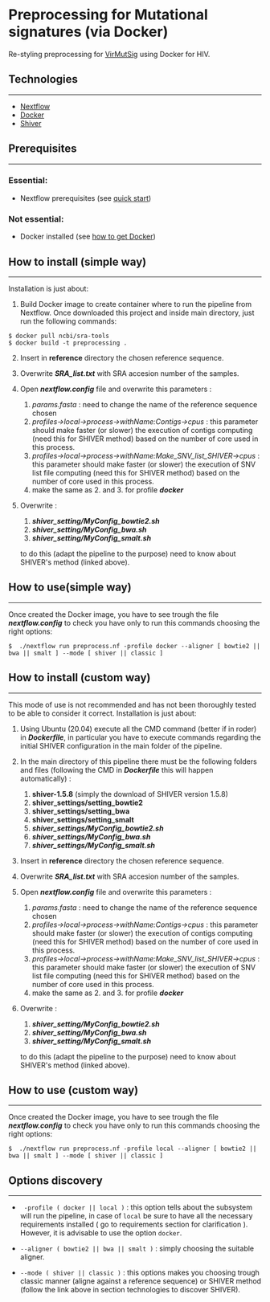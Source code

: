 # Preprocessing for Mutational signatures (via Docker)
Re-styling preprocessing for [VirMutSig](https://github.com/BIMIB-DISCo/VirMutSig) using Docker for HIV.

## Technologies
***
* [Nextflow](https://www.nextflow.io/)
* [Docker](https://www.docker.com/)
* [Shiver](https://github.com/ChrisHIV/shiver)
## Prerequisites
***
### Essential:
* Nextflow prerequisites (see [quick start](https://www.nextflow.io/))
### Not essential:
* Docker installed (see [how to get Docker](https://docs.docker.com/get-docker/))

## How to install (simple way)
***
Installation is just about:
1. Build Docker image to create container where to run the pipeline from Nextflow. Once downloaded this project and inside main directory, just run the following commands:
```
$ docker pull ncbi/sra-tools
$ docker build -t preprocessing .
```
2. Insert in **reference** directory the chosen reference sequence.

3. Overwrite ***SRA_list.txt*** with SRA accesion number of the samples. 

4. Open ***nextflow.config*** file and overwrite this parameters :

    1. *params.fasta* : need to change the name of the reference sequence chosen
    2. *profiles->local->process->withName:Contigs->cpus* : this parameter should make faster (or slower) the execution of contigs computing (need this for SHIVER method) based on the number of core used in this process. 
    3. *profiles->local->process->withName:Make_SNV_list_SHIVER->cpus* : this parameter should make faster (or slower) the execution of SNV list file computing (need this for SHIVER method) based on the number of core used in this process.
    4. make the same as 2. and 3. for profile ***docker***

5. Overwrite :
    1. ***shiver_setting/MyConfig_bowtie2.sh***
    2. ***shiver_setting/MyConfig_bwa.sh***
    3. ***shiver_setting/MyConfig_smalt.sh***

    to do this (adapt the pipeline to the purpose) need to know about SHIVER's method (linked above).

## How to use(simple way)
***
Once created the Docker image, you have to see trough the file ***nextflow.config*** to check you have only to run this commands choosing the right options:
```
$  ./nextflow run preprocess.nf -profile docker --aligner [ bowtie2 || bwa || smalt ] --mode [ shiver || classic ]
```

## How to install (custom way)
***
This mode of use is not recommended and has not been thoroughly tested to be able to consider it correct.
Installation is just about:
1. Using Ubuntu (20.04) execute all the CMD command (better if in roder) in ***Dockerfile***, in particular you have to execute commands regarding the initial SHIVER configuration in the main folder of the pipeline.

2. In the main directory of this pipeline there must be the following folders and files (following the CMD in ***Dockerfile*** this will happen automatically) :
    1. **shiver-1.5.8** (simply the download of SHIVER version 1.5.8)
    2. **shiver_settings/setting_bowtie2**
    3. **shiver_settings/setting_bwa**
    4. **shiver_settings/setting_smalt**
    5. ***shiver_settings/MyConfig_bowtie2.sh***
    6. ***shiver_settings/MyConfig_bwa.sh***
    7. ***shiver_settings/MyConfig_smalt.sh***
3. Insert in **reference** directory the chosen reference sequence.

4. Overwrite ***SRA_list.txt*** with SRA accesion number of the samples. 

5. Open ***nextflow.config*** file and overwrite this parameters :

    1. *params.fasta* : need to change the name of the reference sequence chosen
    2. *profiles->local->process->withName:Contigs->cpus* : this parameter should make faster (or slower) the execution of contigs computing (need this for SHIVER method) based on the number of core used in this process. 
    3. *profiles->local->process->withName:Make_SNV_list_SHIVER->cpus* : this parameter should make faster (or slower) the execution of SNV list file computing (need this for SHIVER method) based on the number of core used in this process.
    4. make the same as 2. and 3. for profile ***docker***

6. Overwrite :
    1. ***shiver_setting/MyConfig_bowtie2.sh***
    2. ***shiver_setting/MyConfig_bwa.sh***
    3. ***shiver_setting/MyConfig_smalt.sh***

    to do this (adapt the pipeline to the purpose) need to know about SHIVER's method (linked above).

## How to use (custom way)
***
Once created the Docker image, you have to see trough the file ***nextflow.config*** to check you have only to run this commands choosing the right options:
```
$  ./nextflow run preprocess.nf -profile local --aligner [ bowtie2 || bwa || smalt ] --mode [ shiver || classic ]
```
## Options discovery
***
* ``` -profile ( docker || local )``` : this option tells about the subsystem will run the pipeline, in case of ``` local ``` be sure to have all the necessary requirements installed ( go to requirements section for clarification ). However, it is advisable to use the option ``` docker ```.

* ``` --aligner ( bowtie2 || bwa || smalt ) ``` : simply choosing the suitable aligner.

* ``` --mode ( shiver || classic ) ``` : this options makes you choosing trough classic manner (aligne against a reference sequence) or SHIVER method (follow the link above in section technologies to discover SHIVER).